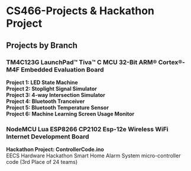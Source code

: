 # CS466-Projects & Hackathon Project
## Projects by Branch
### TM4C123G LaunchPad™ Tiva™ C MCU 32-Bit ARM® Cortex®-M4F Embedded Evaluation Board
**Project 1: LED State Machine</br>
Project 2: Stoplight Signal Simulator</br>
Project 3: 4-way Intersection Simulator</br>
Project 4: Bluetooth Tranceiver</br>
Project 5: Bluetooth Temperature Sensor</br>
Project 6: Machine Learning Screen Usage Monitor</br>**

### NodeMCU Lua ESP8266 CP2102 Esp-12e Wireless WiFi Internet Development Board
**Hackathon Project: ControllerCode.ino**</br>
EECS Hardware Hackathon Smart Home Alarm System micro-controller code (3rd Place of 24 teams)
